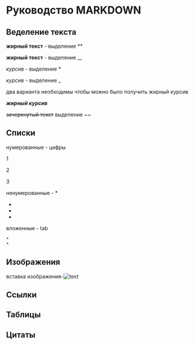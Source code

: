 # Руководство MARKDOWN

## Веделение текста

**жирный текст** - выделение **

__жирный текст__ -  выделение __

*курсив* -  выделение *

_курсив_ -  выделение _

два варианта необходимы чтобы можно было получить жирный курсив

_**жирный курсив**_

~~зачеркнутый текст~~ выделение ~~

## Списки

нумерованные - цифры

1

2

3

ненумерованные - *

*
*
*

вложенные - tab

    *
    *

## Изображения
вставка изображения-![text](filename)
## Ссылки

## Таблицы

## Цитаты